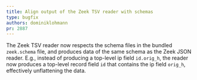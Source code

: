 ```yaml
---
title: Align output of the Zeek TSV reader with schemas
type: bugfix
authors: dominiklohmann
pr: 2887
---
```


The Zeek TSV reader now respects the schema files in the bundled `zeek.schema`
file, and produces data of the same schema as the Zeek JSON reader. E.g.,
instead of producing a top-level ip field `id.orig_h`, the reader now produces a
top-level record field `id` that contains the ip field `orig_h`, effectively
unflattening the data.
